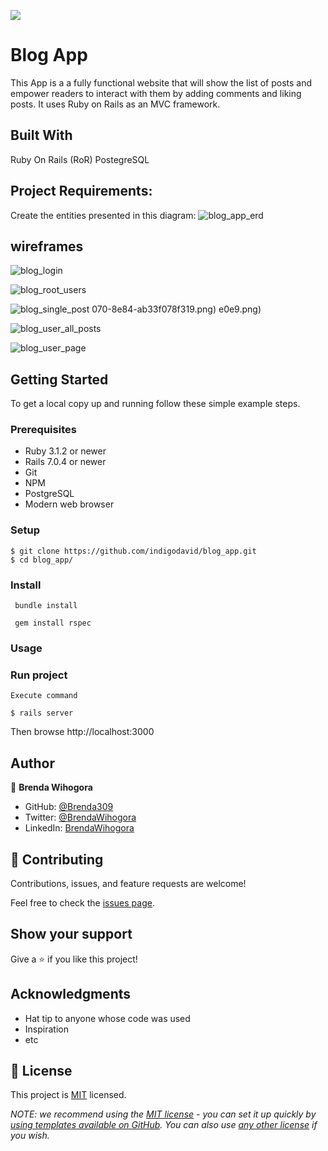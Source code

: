 ![](https://img.shields.io/badge/Microverse-blueviolet)

# Blog App

This App is a a fully functional website that will show the list of posts and empower readers to interact with them by adding comments and liking posts. It uses Ruby on Rails as an MVC framework.

## Built With

Ruby On Rails (RoR)
PostegreSQL

## Project Requirements:
Create the entities presented in this diagram:
![blog_app_erd](https://user-images.githubusercontent.com/72613775/212996390-241547f3-734a-4f6b-9184-f823dfd9e3f7.png)
## wireframes
![blog_login](https://user-images.githubusercontent.com/72613775/212997357-ac167858-83bd-4657-9aa9-91f0787b15d3.png)

![blog_root_users](https://user-images.githubusercontent.com/72613775/212997315-039afdf8-cd71-4f8a-b0a6-1bf5075dc209.png)


![blog_single_post](https://user-images.githubusercontent.com/72613775/212996913-90f8fe97-628b-45e9-b278-f9465ef6c3bf.png)
070-8e84-ab33f078f319.png)
e0e9.png)

![blog_user_all_posts](https://user-images.githubusercontent.com/72613775/212996712-797db76c-922e-4747-a1e7-6c985fee86d2.png)

![blog_user_page](https://user-images.githubusercontent.com/72613775/212996986-19a7d81e-a8d2-4306-b059-cf9a188d94c9.png)





## Getting Started
To get a local copy up and running follow these simple example steps.


### Prerequisites
- Ruby 3.1.2 or newer
- Rails 7.0.4 or newer
- Git
- NPM
- PostgreSQL
- Modern web browser

### Setup
    $ git clone https://github.com/indigodavid/blog_app.git
    $ cd blog_app/
### Install
     bundle install

     gem install rspec
### Usage

### Run project
    Execute command

    $ rails server

Then browse http://localhost:3000

## Author

👤 **Brenda Wihogora**

- GitHub: [@Brenda309](https://github.com/Brenda309)
- Twitter: [@BrendaWihogora](https://twitter.com/BrendaWihogora)
- LinkedIn: [BrendaWihogora](https://linkedin.com/in/BrendaWihogora/)

## 🤝 Contributing

Contributions, issues, and feature requests are welcome!

Feel free to check the [issues page](../../issues/).

## Show your support

Give a ⭐️ if you like this project!

## Acknowledgments

- Hat tip to anyone whose code was used
- Inspiration
- etc

## 📝 License
This project is [MIT](./LICENSE.md) licensed.

_NOTE: we recommend using the [MIT license](https://choosealicense.com/licenses/mit/) - you can set it up quickly by [using templates available on GitHub](https://docs.github.com/en/communities/setting-up-your-project-for-healthy-contributions/adding-a-license-to-a-repository). You can also use [any other license](https://choosealicense.com/licenses/) if you wish._
